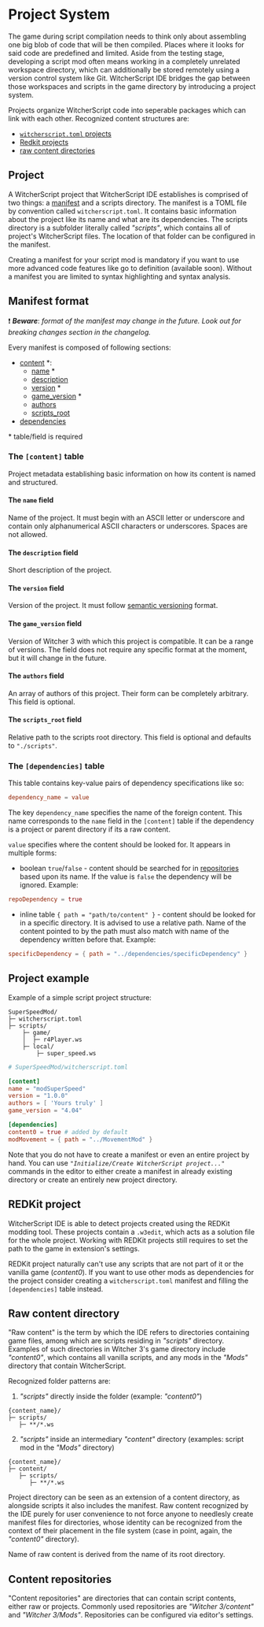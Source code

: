 # Project System

The game during script compilation needs to think only about assembling one big blob of code that will be then compiled. Places where it looks for said code are predefined and limited. Aside from the testing stage, developing a script mod often means working in a completely unrelated workspace directory, which can additionally be stored remotely using a version control system like Git. WitcherScript IDE bridges the gap between those workspaces and scripts in the game directory by introducing a project system.

Projects organize WitcherScript code into seperable packages which can link with each other.
Recognized content structures are:

 - [`witcherscript.toml` projects](#project)
 - [Redkit projects](#redkit-project)
 - [raw content directories](#raw-content-directory)


## Project

A WitcherScript project that WitcherScript IDE establishes is comprised of two things: a [manifest](#manifest-format) and a scripts directory. 
The manifest is a TOML file by convention called `witcherscript.toml`. It contains basic information about the project like its name and what are its dependencies. 
The scripts directory is a subfolder literally called *"scripts"*, which contains all of project's WitcherScript files. The location of that folder can be configured in the manifest.

Creating a manifest for your script mod is mandatory if you want to use more advanced code features like go to definition (available soon<!--TODO remove when ready-->). Without a manifest you are limited to syntax highlighting and syntax analysis.


## Manifest format

:exclamation: ***Beware***: *format of the manifest may change in the future. Look out for breaking changes section in the changelog.*

Every manifest is composed of following sections:

- [content](#the-content-table) *:
    - [name](#the-name-field) *
    - [description](#the-description-field)
    - [version](#the-version-field) *
    - [game_version](#the-game_version-field) *
    - [authors](#the-authors-field)
    - [scripts_root](#the-scripts_root-field)
- [dependencies](#the-dependencies-table)

\* table/field is required

### The `[content]` table
Project metadata establishing basic information on how its content is named and structured.

#### The `name` field
Name of the project. It must begin with an ASCII letter or underscore and contain only alphanumerical ASCII characters or underscores. Spaces are not allowed.

#### The `description` field
Short description of the project.

#### The `version` field
Version of the project. It must follow [semantic versioning](https://semver.org/) format.

#### The `game_version` field
Version of Witcher 3 with which this project is compatible. It can be a range of versions.
The field does not require any specific format at the moment, but it will change in the future.

#### The `authors` field
An array of authors of this project. Their form can be completely arbitrary.
This field is optional.

#### The `scripts_root` field
Relative path to the scripts root directory. This field is optional and defaults to `"./scripts"`.


### The `[dependencies]` table
This table contains key-value pairs of dependency specifications like so: 

```toml
dependency_name = value
```

The key `dependency_name` specifies the name of the foreign content. This name corresponds to the `name` field in the `[content]` table if the dependency is a project or parent directory if its a raw content.

`value` specifies where the content should be looked for. It appears in multiple forms:

- boolean `true`/`false` - content should be searched for in [repositories](#content-repositories) based upon its name. If the value is `false` the dependency will be ignored. Example:
```toml
repoDependency = true
```

- inline table `{ path = "path/to/content" }` - content should be looked for in a specific directory. It is advised to use a relative path. Name of the content pointed to by the path must also match with name of the dependency written before that. Example:
```toml
specificDependency = { path = "../dependencies/specificDependency" }
``` 


## Project example

Example of a simple script project structure:

```text
SuperSpeedMod/
├─ witcherscript.toml
├─ scripts/
    ├─ game/
    │  ├─ r4Player.ws
    ├─ local/
        ├─ super_speed.ws
```

```toml
# SuperSpeedMod/witcherscript.toml

[content]
name = "modSuperSpeed"
version = "1.0.0"
authors = [ 'Yours truly' ]
game_version = "4.04"

[dependencies]
content0 = true # added by default
modMovement = { path = "../MovementMod" }
```

Note that you do not have to create a manifest or even an entire project by hand. You can use *`"Initialize/Create WitcherScript project..."`* commands in the editor to either create a manifest in already existing directory or create an entirely new project directory.



## REDKit project

WitcherScript IDE is able to detect projects created using the REDKit modding tool. These projects contain a `.w3edit`, which acts as a solution file for the whole project.
Working with REDKit projects still requires to set the path to the game in extension's settings.

REDKit project naturally can't use any scripts that are not part of it or the vanilla game (*content0*). If you want to use other mods as dependencies for the project consider creating a `witcherscript.toml` manifest and filling the `[dependencies]` table instead.


## Raw content directory

"Raw content" is the term by which the IDE refers to directories containing game files, among which are scripts residing in *"scripts"* directory.
Examples of such directories in Witcher&nbsp;3's game directory include *"content0"*, which contains all vanilla scripts, and any mods in the *"Mods"* directory that contain WitcherScript.

Recognized folder patterns are:

1. *"scripts"* directly inside the folder (example: *"content0"*)
```text
{content_name}/
├─ scripts/
   ├─ **/*.ws
```

2. *"scripts"* inside an intermediary *"content"* directory (examples: script mod in the *"Mods"* directory)
```text
{content_name}/
├─ content/
   ├─ scripts/
      ├─ **/*.ws
```

Project directory can be seen as an extension of a content directory, as alongside scripts it also includes the manifest. 
Raw content recognized by the IDE purely for user convenience to not force anyone to needlesly create manifest files for directories, whose identity can be recognized from the context of their placement in the file system (case in point, again, the *"content0"* directory).

Name of raw content is derived from the name of its root directory.



## Content repositories

"Content repositories" are directories that can contain script contents, either raw or projects. Commonly used repositories are *"Witcher 3/content"* and *"Witcher 3/Mods"*. Repositories can be configured via editor's settings.